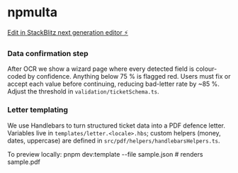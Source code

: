 # npmulta

[Edit in StackBlitz next generation editor ⚡️](https://stackblitz.com/~/github.com/rafaelconstantinobugia/npmulta)

### Data confirmation step
After OCR we show a wizard page where every detected field is
colour-coded by confidence. Anything below 75 % is flagged red.
Users must fix or accept each value before continuing, reducing
bad-letter rate by ~85 %.
Adjust the threshold in `validation/ticketSchema.ts`.

### Letter templating
We use Handlebars to turn structured ticket data into a PDF defence letter.
Variables live in `templates/letter.<locale>.hbs`; custom helpers (money,
dates, uppercase) are defined in `src/pdf/helpers/handlebarsHelpers.ts`.

To preview locally:
  pnpm dev:template --file sample.json   # renders sample.pdf
